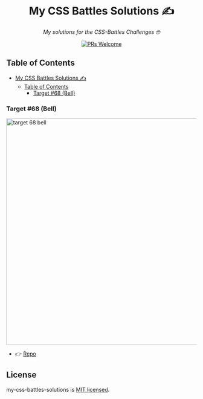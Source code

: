 <div align="center">

# My CSS Battles Solutions ✍️

<i>My solutions for the CSS-Battles Challenges 🤓 </i><br>

[![PRs Welcome](https://img.shields.io/badge/PRs-welcome-brightgreen.svg?style=flat-square)](http://makeapullrequest.com)
</div>

## Table of Contents

- [My CSS Battles Solutions ✍️](#my-css-battles-solutions-️)
  - [Table of Contents](#table-of-contents)
    - [Target #68 (Bell)](#target-68-bell)

### Target #68 (Bell)

<img src="https://user-images.githubusercontent.com/17435062/107159977-6aa9d480-69a4-11eb-8f2c-3c9c75c451c4.png" alt="target 68 bell" width="600"/>

- 👉  [Repo](https://github.com/SafaElmali/css-battles/tree/master/target-68-bell)


## License

my-css-battles-solutions is [MIT licensed](./LICENSE).
